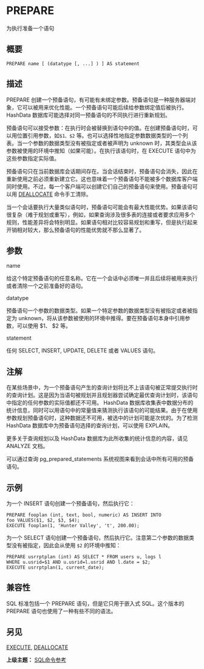 # PREPARE

为执行准备一个语句

## 概要

```
PREPARE name [ (datatype [, ...] ) ] AS statement
```

## 描述

PREPARE 创建一个预备语句，有可能有未绑定参数。预备语句是一种服务器端对象，它可以被用来优化性能。一个预备语句可能后续给参数绑定值后被执行。HashData 数据库可能选择对同一预备语句的不同执行进行重新规划。

预备语句可以接受参数：在执行时会被替换到语句中的值。在创建预备语句时，可以用位置引用参数，如`$1、$2` 等。也可以选择性地指定参数数据类型的一个列表。当一个参数的数据类型没有被指定或者被声明为 unknown 时，其类型会从该参数被使用的环境中推知（如果可能）。在执行该语句时，在 EXECUTE 语句中为这些参数指定实际值。

预备语句只在当前数据库会话期间存在。当会话结束时，预备语句会消失，因此在重新使用之前必须重新建立它。这也意味着一个预备语句不能被多个数据库客户端同时使用。不过，每一个客户端可以创建它们自己的预备语句来使用。预备语句可以用 [DEALLOCATE](./deallocate.md) 命令手工清除。

当一个会话要执行大量类似语句时，预备语句可能会有最大性能优势。如果该语句很复杂（难于规划或重写），例如，如果查询涉及很多表的连接或者要求应用多个规则，性能差异将会特别明显。如果语句相对比较容易规划和重写，但是执行起来开销相对较大，那么预备语句的性能优势就不那么显著了。

## 参数

name

给这个特定预备语句的任意名称。它在一个会话中必须唯一并且后续将被用来执行或者清除一个之前准备好的语句。

datatype

预备语句一个参数的数据类型。如果一个特定参数的数据类型没有被指定或者被指定为 unknown，将从该参数被使用的环境中推得。要在预备语句本身中引用参数，可以使用 $1、 $2 等。

statement

任何 SELECT, INSERT, UPDATE, DELETE 或者 VALUES 语句。

## 注解

在某些场景中，为一个预备语句产生的查询计划将比不上该语句被正常提交执行时的查询计划。这是因为当语句被规划并且规划器尝试确定最优查询计划时，该语句中指定的任何参数的实际值都还不可用。 HashData 数据库收集表中数据分布的统计信息，同时可以用语句中的常量值来猜测执行该语句的可能结果。由于在使用参数规划预备语句时，这种数据还不可用，被选中的计划可能是次优的。为了检测 HashData 数据库中为预备语句选择的查询计划，可以使用 EXPLAIN。

更多关于查询规划以及 HashData 数据库为此所收集的统计信息的内容，请见 ANALYZE 文档。

可以通过查询 pg\_prepared\_statements 系统视图来看到会话中所有可用的预备语句。

## 示例

为一个 INSERT 语句创建一个预备语句，然后执行它：

```
PREPARE fooplan (int, text, bool, numeric) AS INSERT INTO 
foo VALUES($1, $2, $3, $4);
EXECUTE fooplan(1, 'Hunter Valley', 't', 200.00);
```

为一个 SELECT 语句创建一个预备语句，然后执行它。注意第二个参数的数据类型没有被指定，因此会从使用 `$2` 的环境中推知：

```
PREPARE usrrptplan (int) AS SELECT * FROM users u, logs l 
WHERE u.usrid=$1 AND u.usrid=l.usrid AND l.date = $2;
EXECUTE usrrptplan(1, current_date);
```

## 兼容性

SQL 标准包括一个 PREPARE 语句，但是它只用于嵌入式 SQL。这个版本的 PREPARE 语句也使用了一种有些不同的语法。

## 另见

[EXECUTE](./execute.md), [DEALLOCATE](./deallocate.md)

**上级主题：** [SQL命令参考](./README.md)

